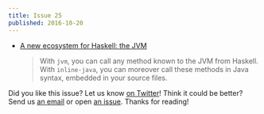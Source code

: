 ```yaml
---
title: Issue 25
published: 2016-10-20
---
```


-   [A new ecosystem for Haskell: the JVM](http://blog.tweag.io/posts/2016-10-17-inline-java.html)

    > With `jvm`, you can call any method known to the JVM from Haskell. With `inline-java`, you can moreover call these methods in Java syntax, embedded in your source files.

Did you like this issue?
Let us know [on Twitter](https://twitter.com/haskellweekly)!
Think it could be better?
Send us [an email](mailto:info@haskellweekly.news) or open [an issue](https://github.com/haskellweekly/haskellweekly.github.io/issues/new).
Thanks for reading!
